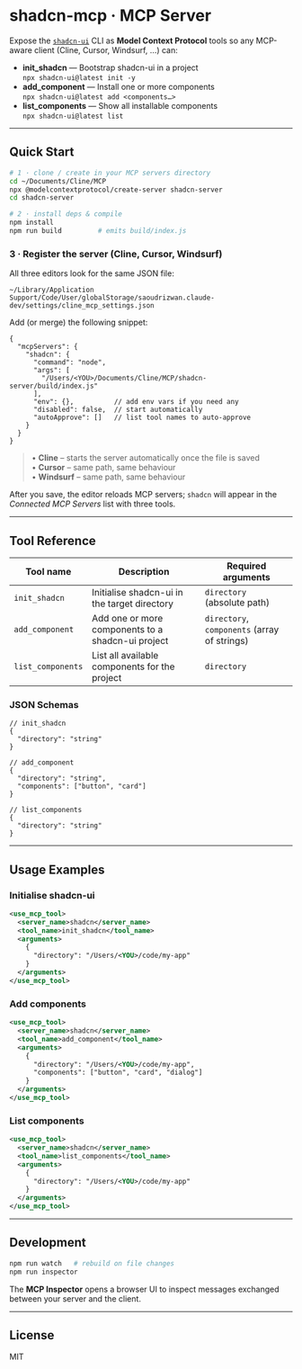 # shadcn-mcp · MCP Server

Expose the [`shadcn-ui`](https://ui.shadcn.com) CLI as **Model Context Protocol** tools so any MCP-aware client (Cline, Cursor, Windsurf, …) can:

* **init_shadcn**&nbsp;— Bootstrap shadcn-ui in a project  
  `npx shadcn-ui@latest init -y`
* **add_component**&nbsp;— Install one or more components  
  `npx shadcn-ui@latest add <components…>`
* **list_components**&nbsp;— Show all installable components  
  `npx shadcn-ui@latest list`

---

## Quick Start

```bash
# 1 · clone / create in your MCP servers directory
cd ~/Documents/Cline/MCP
npx @modelcontextprotocol/create-server shadcn-server
cd shadcn-server

# 2 · install deps & compile
npm install
npm run build         # emits build/index.js
```

### 3 · Register the server (Cline, Cursor, Windsurf)

All three editors look for the same JSON file:

```
~/Library/Application Support/Code/User/globalStorage/saoudrizwan.claude-dev/settings/cline_mcp_settings.json
```

Add (or merge) the following snippet:

```jsonc
{
  "mcpServers": {
    "shadcn": {
      "command": "node",
      "args": [
        "/Users/<YOU>/Documents/Cline/MCP/shadcn-server/build/index.js"
      ],
      "env": {},          // add env vars if you need any
      "disabled": false,  // start automatically
      "autoApprove": []   // list tool names to auto-approve
    }
  }
}
```

> • **Cline** – starts the server automatically once the file is saved  
> • **Cursor** – same path, same behaviour  
> • **Windsurf** – same path, same behaviour  

After you save, the editor reloads MCP servers; `shadcn` will appear in the *Connected MCP Servers* list with three tools.

---

## Tool Reference

| Tool name        | Description                                          | Required arguments |
| ---------------- | ---------------------------------------------------- | ------------------ |
| `init_shadcn`    | Initialise shadcn-ui in the target directory         | `directory` (absolute path) |
| `add_component`  | Add one or more components to a shadcn-ui project    | `directory`, `components` (array of strings) |
| `list_components`| List all available components for the project        | `directory` |

### JSON Schemas

```jsonc
// init_shadcn
{
  "directory": "string"
}

// add_component
{
  "directory": "string",
  "components": ["button", "card"]
}

// list_components
{
  "directory": "string"
}
```

---

## Usage Examples

### Initialise shadcn-ui

```xml
<use_mcp_tool>
  <server_name>shadcn</server_name>
  <tool_name>init_shadcn</tool_name>
  <arguments>
    {
      "directory": "/Users/<YOU>/code/my-app"
    }
  </arguments>
</use_mcp_tool>
```

### Add components

```xml
<use_mcp_tool>
  <server_name>shadcn</server_name>
  <tool_name>add_component</tool_name>
  <arguments>
    {
      "directory": "/Users/<YOU>/code/my-app",
      "components": ["button", "card", "dialog"]
    }
  </arguments>
</use_mcp_tool>
```

### List components

```xml
<use_mcp_tool>
  <server_name>shadcn</server_name>
  <tool_name>list_components</tool_name>
  <arguments>
    {
      "directory": "/Users/<YOU>/code/my-app"
    }
  </arguments>
</use_mcp_tool>
```

---

## Development

```bash
npm run watch   # rebuild on file changes
npm run inspector
```

The **MCP Inspector** opens a browser UI to inspect messages exchanged between your server and the client.

---

## License

MIT
